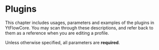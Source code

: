# Plugins

This chapter includes usages, parameters and examples of the plugins in YtFlowCore. You may scan through these descriptions, and refer back to them as a reference when you are editing a profile.

Unless otherwise specified, all parameters are **required**.

